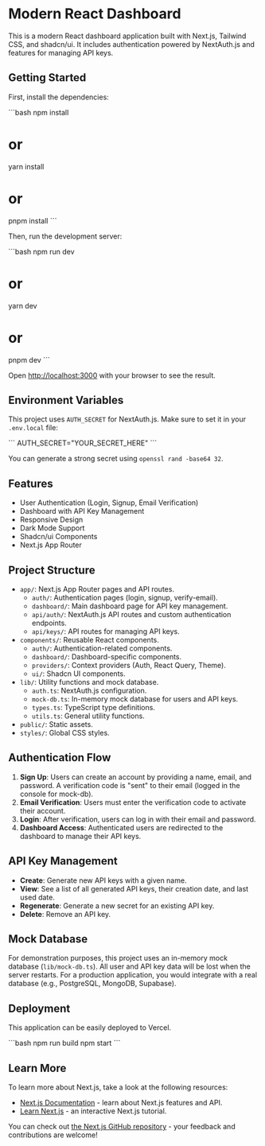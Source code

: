 # Modern React Dashboard

This is a modern React dashboard application built with Next.js, Tailwind CSS, and shadcn/ui. It includes authentication powered by NextAuth.js and features for managing API keys.

## Getting Started

First, install the dependencies:

\`\`\`bash
npm install
# or
yarn install
# or
pnpm install
\`\`\`

Then, run the development server:

\`\`\`bash
npm run dev
# or
yarn dev
# or
pnpm dev
\`\`\`

Open [http://localhost:3000](http://localhost:3000) with your browser to see the result.

## Environment Variables

This project uses `AUTH_SECRET` for NextAuth.js. Make sure to set it in your `.env.local` file:

\`\`\`
AUTH_SECRET="YOUR_SECRET_HERE"
\`\`\`

You can generate a strong secret using `openssl rand -base64 32`.

## Features

- User Authentication (Login, Signup, Email Verification)
- Dashboard with API Key Management
- Responsive Design
- Dark Mode Support
- Shadcn/ui Components
- Next.js App Router

## Project Structure

-   `app/`: Next.js App Router pages and API routes.
    -   `auth/`: Authentication pages (login, signup, verify-email).
    -   `dashboard/`: Main dashboard page for API key management.
    -   `api/auth/`: NextAuth.js API routes and custom authentication endpoints.
    -   `api/keys/`: API routes for managing API keys.
-   `components/`: Reusable React components.
    -   `auth/`: Authentication-related components.
    -   `dashboard/`: Dashboard-specific components.
    -   `providers/`: Context providers (Auth, React Query, Theme).
    -   `ui/`: Shadcn UI components.
-   `lib/`: Utility functions and mock database.
    -   `auth.ts`: NextAuth.js configuration.
    -   `mock-db.ts`: In-memory mock database for users and API keys.
    -   `types.ts`: TypeScript type definitions.
    -   `utils.ts`: General utility functions.
-   `public/`: Static assets.
-   `styles/`: Global CSS styles.

## Authentication Flow

1.  **Sign Up**: Users can create an account by providing a name, email, and password. A verification code is "sent" to their email (logged in the console for mock-db).
2.  **Email Verification**: Users must enter the verification code to activate their account.
3.  **Login**: After verification, users can log in with their email and password.
4.  **Dashboard Access**: Authenticated users are redirected to the dashboard to manage their API keys.

## API Key Management

-   **Create**: Generate new API keys with a given name.
-   **View**: See a list of all generated API keys, their creation date, and last used date.
-   **Regenerate**: Generate a new secret for an existing API key.
-   **Delete**: Remove an API key.

## Mock Database

For demonstration purposes, this project uses an in-memory mock database (`lib/mock-db.ts`). All user and API key data will be lost when the server restarts. For a production application, you would integrate with a real database (e.g., PostgreSQL, MongoDB, Supabase).

## Deployment

This application can be easily deployed to Vercel.

\`\`\`bash
npm run build
npm start
\`\`\`

## Learn More

To learn more about Next.js, take a look at the following resources:

- [Next.js Documentation](https://nextjs.org/docs) - learn about Next.js features and API.
- [Learn Next.js](https://nextjs.org/learn) - an interactive Next.js tutorial.

You can check out [the Next.js GitHub repository](https://github.com/vercel/next.js/) - your feedback and contributions are welcome!
